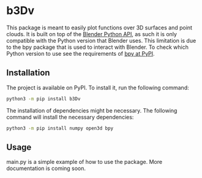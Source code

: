 # b3Dv

This package is meant to easily plot functions over 3D surfaces and point clouds.
It is built on top of the [Blender Python API](https://docs.blender.org/api/current/index.html),
as such it is only compatible with the Python version that Blender uses.
This limitation is due to the bpy package that is used to interact with Blender.
To check which Python version to use see the requirements of [bpy at PyPI](https://pypi.org/project/bpy/).

## Installation

The project is available on PyPI.
To install it, run the following command:

```bash
python3 -m pip install b3Dv
```

The installation of dependencies might be necessary.
The following command will install the necessary dependencies:

```bash
python3 -m pip install numpy open3d bpy
```

## Usage

main.py is a simple example of how to use the package.
More documentation is coming soon.

